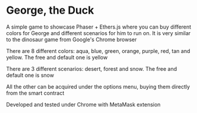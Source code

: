 # George, the Duck

A simple game to showcase Phaser + Ethers.js where you can buy different colors for George and different scenarios for him to run on. It is very similar to the dinosaur game from Google's Chrome browser

There are 8 different colors: aqua, blue, green, orange, purple, red, tan and yellow. The free and default one is yellow

There are 3 different scenarios: desert, forest and snow. The free and default one is snow

All the other can be acquired under the options menu, buying them directly from the smart contract

Developed and tested under Chrome with MetaMask extension
